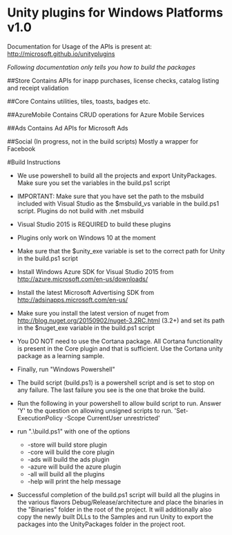 # Unity plugins for Windows Platforms v1.0

Documentation for Usage of the APIs is present at: http://microsoft.github.io/unityplugins

*Following documentation only tells you how to build the packages*

##Store
Contains APIs for inapp purchases, license checks, catalog listing and receipt validation

##Core
Contains utilities, tiles, toasts, badges etc.

##AzureMobile
Contains CRUD operations for Azure Mobile Services

##Ads
Contains Ad APIs for Microsoft Ads

##Social (In progress, not in the build scripts)
Mostly a wrapper for Facebook 


#Build Instructions
* We use powershell to build all the projects and export UnityPackages. Make sure you set the variables in the build.ps1 script
* IMPORTANT: Make sure that you have set the path to the msbuild included with Visual Studio 
   as the $msbuild_vs variable in the build.ps1 script. Plugins do not build with .net msbuild
* Visual Studio 2015 is REQUIRED to build these plugins
* Plugins only work on Windows 10 at the moment
* Make sure that the $unity_exe variable is set to the correct path for Unity in the build.ps1 script

* Install Windows Azure SDK for Visual Studio 2015 from http://azure.microsoft.com/en-us/downloads/ 
* Install the latest Microsoft Advertising SDK from http://adsinapps.microsoft.com/en-us/
* Make sure you install the latest version of nuget  from http://blog.nuget.org/20150902/nuget-3.2RC.html (3.2+) and set its path in the $nuget_exe variable in the build.ps1 script
* You DO NOT need to use the Cortana package. All Cortana functionality is present in the Core plugin and that is sufficient. Use the Cortana unity package as a learning sample.

* Finally, run "Windows Powershell" 
* The build script (build.ps1) is a powershell script and is set to stop on any failure. The last failure you see is the one that broke the build.
* Run the following in your powershell to allow build script to run. Answer 'Y' to the question on allowing 
   unsigned scripts to run.
		'Set-ExecutionPolicy -Scope CurrentUser unrestricted'
* run ".\build.ps1" with one of the options
	* -store will build store plugin
	* -core will build the core plugin
	* -ads will build the ads plugin
	* -azure will build the azure plugin
	* -all will build all the plugins
	* -help will print the help message
	
* Successful completion of the build.ps1 script will build all the plugins in the various flavors Debug/Release/architecture and place the binaries in the "Binaries" folder in the root of the project. It will additionally also copy the newly built DLLs to the Samples and run Unity to export the packages into the UnityPackages folder in the project root.	
 

